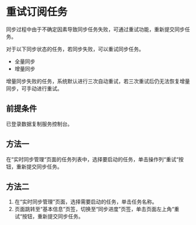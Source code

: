 # 重试订阅任务<a name="drs_15_0013"></a>

同步过程中由于不确定因素导致同步任务失败，可通过重试功能，重新提交同步任务。

对于以下同步状态的任务，若同步失败，可以重试同步任务。

-   全量同步
-   增量同步

增量同步失败的任务，系统默认进行三次自动重试，若三次重试后仍无法恢复增量同步，可手动进行重试。

## 前提条件<a name="section16256919193311"></a>

已登录数据复制服务控制台。

## 方法一<a name="section4298797218435"></a>

在“实时同步管理“页面的任务列表中，选择要启动的任务，单击操作列“重试“按钮，重新提交同步任务。

## 方法二<a name="section13912135092518"></a>

1.  在“实时同步管理”页面，选择需要启动的任务，单击任务名称。
2.  页面跳转至“基本信息”页签，切换至“同步进度”页签，单击页面左上角“重试“按钮，重新提交同步任务。


